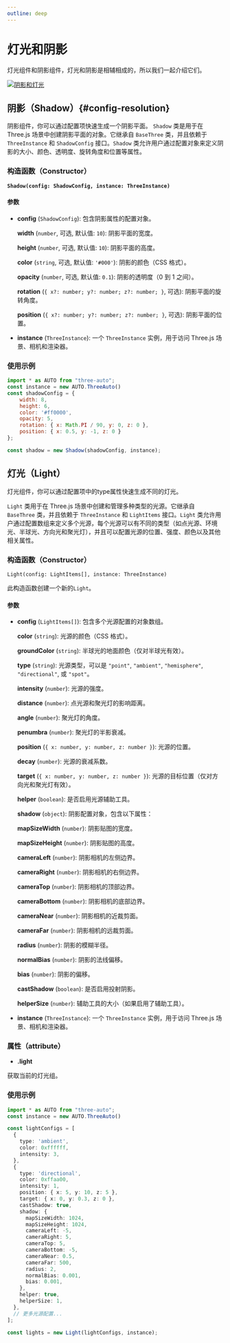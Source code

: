 ```yaml
---
outline: deep
---
```

# 灯光和阴影

灯光组件和阴影组件，灯光和阴影是相辅相成的，所以我们一起介绍它们。

[![阴影和灯光](https://img.picgo.net/2024/11/07/tutieshi_640x295_10s24d588c40e8c6e6d.gif)](https://github.com/flowers-10/three-auto/blob/main/packages/examples/src/shadow.ts)

## 阴影（Shadow）{#config-resolution}
阴影组件，你可以通过配置项快速生成一个阴影平面。
`Shadow` 类是用于在 Three.js 场景中创建阴影平面的对象。它继承自 `BaseThree` 类，并且依赖于 `ThreeInstance` 和 `ShadowConfig` 接口。`Shadow` 类允许用户通过配置对象来定义阴影的大小、颜色、透明度、旋转角度和位置等属性。

### 构造函数（Constructor）
**`Shadow(config: ShadowConfig, instance: ThreeInstance)`**

#### 参数
- **config** (`ShadowConfig`): 包含阴影属性的配置对象。

     **width** (`number`, 可选, 默认值: `10`): 阴影平面的宽度。

     **height** (`number`, 可选, 默认值: `10`): 阴影平面的高度。

     **color** (`string`, 可选, 默认值: `'#000'`): 阴影的颜色（CSS 格式）。

     **opacity** (`number`, 可选, 默认值: `0.1`): 阴影的透明度（0 到 1 之间）。

     **rotation** (`{ x?: number; y?: number; z?: number; }`, 可选): 阴影平面的旋转角度。

     **position** (`{ x?: number; y?: number; z?: number; }`, 可选): 阴影平面的位置。

- **instance** (`ThreeInstance`): 一个 `ThreeInstance` 实例，用于访问 Three.js 场景、相机和渲染器。

### 使用示例
```javascript
import * as AUTO from "three-auto";
const instance = new AUTO.ThreeAuto()
const shadowConfig = {
    width: 8,
    height: 6,
    color: '#ff0000',
    opacity: 5,
    rotation: { x: Math.PI / 90, y: 0, z: 0 },
    position: { x: 0.5, y: -1, z: 0 }
};

const shadow = new Shadow(shadowConfig, instance);
```

## 灯光（Light）
灯光组件，你可以通过配置项中的type属性快速生成不同的灯光。

`Light` 类用于在 Three.js 场景中创建和管理多种类型的光源。它继承自 `BaseThree` 类，并且依赖于 `ThreeInstance` 和 `LightItems` 接口。`Light` 类允许用户通过配置数组来定义多个光源，每个光源可以有不同的类型（如点光源、环境光、半球光、方向光和聚光灯），并且可以配置光源的位置、强度、颜色以及其他相关属性。

### 构造函数（Constructor）
`Light(config: LightItems[], instance: ThreeInstance)`

此构造函数创建一个新的`Light`。

#### 参数
- **config** (`LightItems[]`): 包含多个光源配置的对象数组。

  **color** (`string`): 光源的颜色（CSS 格式）。

  **groundColor** (`string`): 半球光的地面颜色（仅对半球光有效）。

  **type** (`string`): 光源类型，可以是 `"point"`, `"ambient"`, `"hemisphere"`, `"directional"`, 或 `"spot"`。

  **intensity** (`number`): 光源的强度。

  **distance** (`number`): 点光源和聚光灯的影响距离。
  
  **angle** (`number`): 聚光灯的角度。

  **penumbra** (`number`): 聚光灯的半影衰减。

  **position** (`{ x: number, y: number, z: number }`): 光源的位置。
  
  **decay** (`number`): 光源的衰减系数。
  
  **target** (`{ x: number, y: number, z: number }`): 光源的目标位置（仅对方向光和聚光灯有效）。
  
  **helper** (`boolean`): 是否启用光源辅助工具。
  
  **shadow** (`object`): 阴影配置对象，包含以下属性：
  
  **mapSizeWidth** (`number`): 阴影贴图的宽度。
  
  **mapSizeHeight** (`number`): 阴影贴图的高度。
  
  **cameraLeft** (`number`): 阴影相机的左侧边界。
  
  **cameraRight** (`number`): 阴影相机的右侧边界。
  
  **cameraTop** (`number`): 阴影相机的顶部边界。
  
  **cameraBottom** (`number`): 阴影相机的底部边界。
  
  **cameraNear** (`number`): 阴影相机的近裁剪面。
  
  **cameraFar** (`number`): 阴影相机的远裁剪面。
  
  **radius** (`number`): 阴影的模糊半径。
  
  **normalBias** (`number`): 阴影的法线偏移。
  
  **bias** (`number`): 阴影的偏移。
  
  **castShadow** (`boolean`): 是否启用投射阴影。

  **helperSize** (`number`): 辅助工具的大小（如果启用了辅助工具）。
- **instance** (`ThreeInstance`): 一个 `ThreeInstance` 实例，用于访问 Three.js 场景、相机和渲染器。

### 属性（attribute）

-  **.light**

获取当前的灯光组。

### 使用示例
```typescript
import * as AUTO from "three-auto";
const instance = new AUTO.ThreeAuto()

const lightConfigs = [
  {
    type: 'ambient',
    color: 0xffffff,
    intensity: 3,
  },
  {
    type: 'directional',
    color: 0xffaa00,
    intensity: 1,
    position: { x: 5, y: 10, z: 5 },
    target: { x: 0, y: 0.3, z: 0 },
    castShadow: true,
    shadow: {
      mapSizeWidth: 1024,
      mapSizeHeight: 1024,
      cameraLeft: -5,
      cameraRight: 5,
      cameraTop: 5,
      cameraBottom: -5,
      cameraNear: 0.5,
      cameraFar: 500,
      radius: 2,
      normalBias: 0.001,
      bias: 0.001,
    },
    helper: true,
    helperSize: 1,
  },
  // 更多光源配置...
];

const lights = new Light(lightConfigs, instance);
```



